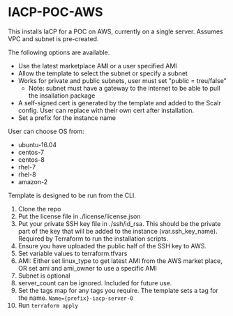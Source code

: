 # IACP-POC-AWS

This installs IaCP for a POC on AWS, currently on a single server. Assumes VPC and subnet is pre-created.

The following options are available.

* Use the latest marketplace AMI or a user specified AMI
* Allow the template to select the subnet or specify a subnet
* Works for private and public subnets, user must set "public = treu/false"
  * Note: subnet must have a gateway to the internet to be able to pull the insallation package
* A self-signed cert is generated by the template and added to the Scalr config. User can replace with their own cert after installation.
* Set a prefix for the instance name

User can choose OS from:

* ubuntu-16.04
* centos-7
* centos-8
* rhel-7
* rhel-8
* amazon-2

Template is designed to be run from the CLI.

1. Clone the repo
1. Put the license file in ./license/license.json
1. Put your private SSH key file in ./ssh/id_rsa. This should be the private part of the key that will be added to the instance (var.ssh_key_name). Required by Terraform to run the installation scripts.
1. Ensure you have uploaded the public half of the SSH key to AWS.
1. Set variable values to terraform.tfvars
  1. AMI: Either set linux_type to get latest AMI from the AWS market place, OR set ami and ami_owner to use a specific AMI
  2. Subnet is optional
  3. server_count can be ignored. Included for future use.
1. Set the tags map for any tags you require. The template sets a tag for the name. `Name={prefix}-iacp-server-0`
1. Run `terraform apply`


